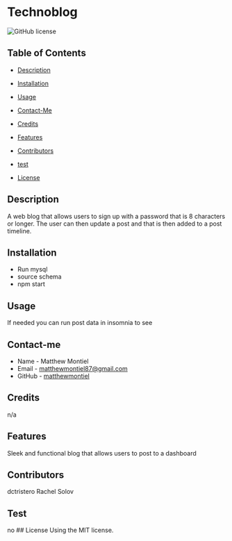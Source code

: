 # Technoblog
![GitHub license](https://img.shields.io/badge/license-MIT-yellowgreen.svg)
## Table of Contents
* [Description](#description)
* [Installation](#installation)
* [Usage](#usage)
* [Contact-Me](#contact-me)
* [Credits](#credits)
* [Features](#features)
* [Contributors](#contributors)
* [test](#test)

* [License](#license)

## Description
A web blog that allows users to sign up with a password that is 8 characters or longer. The user can then update a post and that is then added to a post timeline. 



## Installation
* Run mysql
* source schema
* npm start
## Usage
If needed you can run post data in insomnia to see 
## Contact-me
* Name - Matthew Montiel
* Email - matthewmontiel87@gmail.com
* GitHub - [matthewmontiel](https://github.com/matthewmontiel/)
## Credits
n/a
## Features
Sleek and functional blog that allows users to post to a dashboard 
## Contributors
dctristero
Rachel Solov
## Test
no
    ## License
      Using the MIT license.
